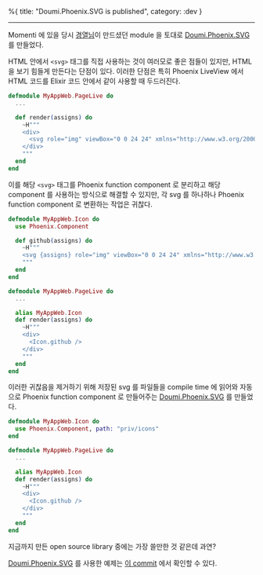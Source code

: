 %{
title: "Doumi.Phoenix.SVG is published",
category: :dev
}

---

Momenti 에 있을 당시 [경열님](https://github.com/chitacan)이 만드셨던 module 을 토대로 [Doumi.Phoenix.SVG]를 만들었다.

HTML 안에서 `<svg>` 태그를 직접 사용하는 것이 여러모로 좋은 점들이 있지만, HTML 을 보기 힘들게 만든다는 단점이 있다. 이러한 단점은 특히 Phoenix LiveView 에서 HTML 코드를 Elixir 코드 안에서 같이 사용할 때 두드러진다.

```elixir
defmodule MyAppWeb.PageLive do
  ...

  def render(assigns) do
    ~H"""
    <div>
      <svg role="img" viewBox="0 0 24 24" xmlns="http://www.w3.org/2000/svg"><title>Elixir</title><path d="M19.793 16.575c0 3.752-2.927 7.426-7.743 7.426-5.249 0-7.843-3.71-7.843-8.29 0-5.21 3.892-12.952 8-15.647a.397.397 0 0 1 .61.371 9.716 9.716 0 0 0 1.694 6.518c.522.795 1.092 1.478 1.763 2.352.94 1.227 1.637 1.906 2.644 3.842l.015.028a7.107 7.107 0 0 1 .86 3.4z"/></svg>
    </div>
    """
  end
end
```

이를 해당 `<svg>` 태그를 Phoenix function component 로 분리하고 해당 component 를 사용하는 방식으로 해결할 수 있지만, 각 svg 를 하나하나 Phoenix function component 로 변환하는 작업은 귀찮다.

```elixir
defmodule MyAppWeb.Icon do
  use Phoenix.Component

  def github(assigns) do
    ~H"""
    <svg {assigns} role="img" viewBox="0 0 24 24" xmlns="http://www.w3.org/2000/svg"><title>Elixir</title><path d="M19.793 16.575c0 3.752-2.927 7.426-7.743 7.426-5.249 0-7.843-3.71-7.843-8.29 0-5.21 3.892-12.952 8-15.647a.397.397 0 0 1 .61.371 9.716 9.716 0 0 0 1.694 6.518c.522.795 1.092 1.478 1.763 2.352.94 1.227 1.637 1.906 2.644 3.842l.015.028a7.107 7.107 0 0 1 .86 3.4z"/></svg>
    """
  end
end

defmodule MyAppWeb.PageLive do
  ...

  alias MyAppWeb.Icon
  def render(assigns) do
    ~H"""
    <div>
      <Icon.github />
    </div>
    """
  end
end
```

이러한 귀찮음을 제거하기 위해 저장된 svg 를 파일들을 compile time 에 읽어와 자동으로 Phoenix function component 로 만들어주는 [Doumi.Phoenix.SVG] 를 만들었다.

```elixir
defmodule MyAppWeb.Icon do
  use Phoenix.Component, path: "priv/icons"
end

defmodule MyAppWeb.PageLive do
  ...

  alias MyAppWeb.Icon
  def render(assigns) do
    ~H"""
    <div>
      <Icon.github />
    </div>
    """
  end
end
```

지금까지 만든 open source library 중에는 가장 쓸만한 것 같은데 과연?

[Doumi.Phoenix.SVG] 를 사용한 예제는 [이 commit](https://github.com/nallwhy/json_corp/commit/80fd9d40104d811de26d6abc5adc20a9911d241d) 에서 확인할 수 있다.

[doumi.phoenix.svg]: https://github.com/nallwhy/doumi_phoenix_svg
